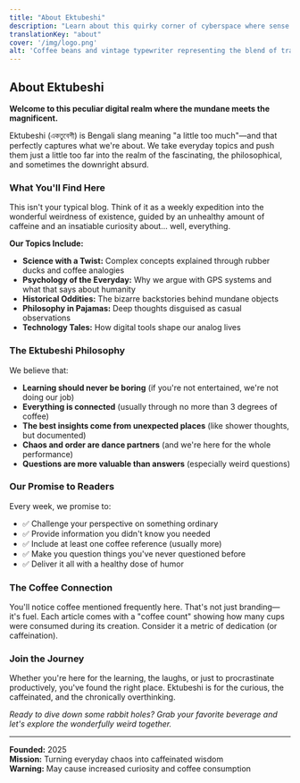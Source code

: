 ```yaml
---
title: "About Ektubeshi"
description: "Learn about this quirky corner of cyberspace where sense and nonsense sip coffee together"
translationKey: "about"
cover: '/img/logo.png'
alt: 'Coffee beans and vintage typewriter representing the blend of traditional and modern at Ektubeshi'
---
```


## About Ektubeshi

**Welcome to this peculiar digital realm where the mundane meets the magnificent.**

Ektubeshi (একতুবেশী) is Bengali slang meaning "a little too much"—and that perfectly captures what we're about. We take everyday topics and push them just a little too far into the realm of the fascinating, the philosophical, and sometimes the downright absurd.

### What You'll Find Here

This isn't your typical blog. Think of it as a weekly expedition into the wonderful weirdness of existence, guided by an unhealthy amount of caffeine and an insatiable curiosity about... well, everything.

**Our Topics Include:**
- **Science with a Twist:** Complex concepts explained through rubber ducks and coffee analogies
- **Psychology of the Everyday:** Why we argue with GPS systems and what that says about humanity
- **Historical Oddities:** The bizarre backstories behind mundane objects
- **Philosophy in Pajamas:** Deep thoughts disguised as casual observations
- **Technology Tales:** How digital tools shape our analog lives

### The Ektubeshi Philosophy

We believe that:
- **Learning should never be boring** (if you're not entertained, we're not doing our job)
- **Everything is connected** (usually through no more than 3 degrees of coffee)
- **The best insights come from unexpected places** (like shower thoughts, but documented)
- **Chaos and order are dance partners** (and we're here for the whole performance)
- **Questions are more valuable than answers** (especially weird questions)

### Our Promise to Readers

Every week, we promise to:
- ✅ Challenge your perspective on something ordinary
- ✅ Provide information you didn't know you needed
- ✅ Include at least one coffee reference (usually more)
- ✅ Make you question things you've never questioned before
- ✅ Deliver it all with a healthy dose of humor

### The Coffee Connection

You'll notice coffee mentioned frequently here. That's not just branding—it's fuel. Each article comes with a "coffee count" showing how many cups were consumed during its creation. Consider it a metric of dedication (or caffeination).

### Join the Journey

Whether you're here for the learning, the laughs, or just to procrastinate productively, you've found the right place. Ektubeshi is for the curious, the caffeinated, and the chronically overthinking.

*Ready to dive down some rabbit holes? Grab your favorite beverage and let's explore the wonderfully weird together.*

---

**Founded:** 2025  
**Mission:** Turning everyday chaos into caffeinated wisdom  
**Warning:** May cause increased curiosity and coffee consumption 